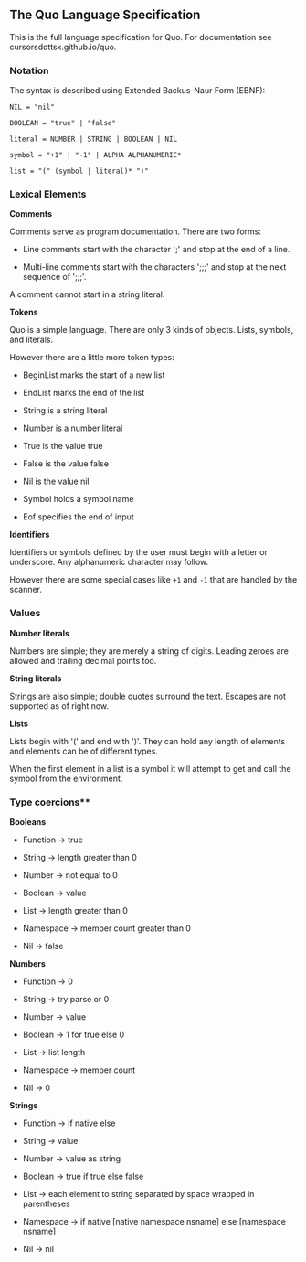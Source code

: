 ## The Quo Language Specification

This is the full language specification for Quo. For documentation see cursorsdottsx.github.io/quo.

### Notation

The syntax is described using Extended Backus-Naur Form (EBNF):

```ebnf
NIL = "nil"

BOOLEAN = "true" | "false"

literal = NUMBER | STRING | BOOLEAN | NIL

symbol = "+1" | "-1" | ALPHA ALPHANUMERIC*

list = "(" (symbol | literal)* ")"
```

### Lexical Elements

**Comments**

Comments serve as program documentation. There are two forms:

-   Line comments start with the character ';' and stop at the end of a line.

-   Multi-line comments start with the characters ';;;' and stop at the next sequence of ';;;'.

A comment cannot start in a string literal.

**Tokens**

Quo is a simple language. There are only 3 kinds of objects. Lists, symbols, and literals.

However there are a little more token types:

-   BeginList marks the start of a new list

-   EndList marks the end of the list

-   String is a string literal

-   Number is a number literal

-   True is the value true

-   False is the value false

-   Nil is the value nil

-   Symbol holds a symbol name

-   Eof specifies the end of input

**Identifiers**

Identifiers or symbols defined by the user must begin with a letter or underscore.
Any alphanumeric character may follow.

However there are some special cases like `+1` and `-1` that are handled by the scanner.

### Values

**Number literals**

Numbers are simple; they are merely a string of digits. Leading zeroes are allowed and trailing decimal points too.

**String literals**

Strings are also simple; double quotes surround the text. Escapes are not supported as of right now.

**Lists**

Lists begin with '(' and end with ')'. They can hold any length of elements and elements can be of different types.

When the first element in a list is a symbol it will attempt to get and call the symbol from the environment.

### Type coercions\*\*

**Booleans**

-   Function -> true

-   String -> length greater than 0

-   Number -> not equal to 0

-   Boolean -> value

-   List -> length greater than 0

-   Namespace -> member count greater than 0

-   Nil -> false

**Numbers**

-   Function -> 0

-   String -> try parse or 0

-   Number -> value

-   Boolean -> 1 for true else 0

-   List -> list length

-   Namespace -> member count

-   Nil -> 0

**Strings**

-   Function -> if native <native fn functionname> else <fn functionname>

-   String -> value

-   Number -> value as string

-   Boolean -> true if true else false

-   List -> each element to string separated by space wrapped in parentheses

-   Namespace -> if native [native namespace nsname] else [namespace nsname]

-   Nil -> nil
